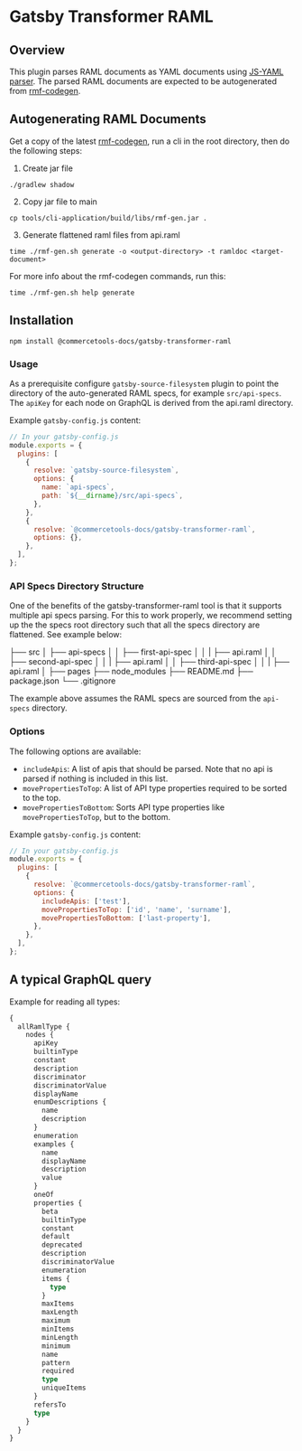 # Gatsby Transformer RAML

## Overview

This plugin parses RAML documents as YAML documents using [JS-YAML parser](https://github.com/nodeca/js-yaml). The parsed RAML documents are expected to be autogenerated from [rmf-codegen](https://github.com/vrapio/rmf-codegen).

## Autogenerating RAML Documents

Get a copy of the latest [rmf-codegen](https://github.com/vrapio/rmf-codegen), run a cli in the root directory, then do the following steps:

1. Create jar file

`./gradlew shadow`

2. Copy jar file to main

`cp tools/cli-application/build/libs/rmf-gen.jar .`

3. Generate flattened raml files from api.raml

`time ./rmf-gen.sh generate -o <output-directory> -t ramldoc <target-document>`

For more info about the rmf-codegen commands, run this:

`time ./rmf-gen.sh help generate`

## Installation

`npm install @commercetools-docs/gatsby-transformer-raml`

### Usage

As a prerequisite configure `gatsby-source-filesystem` plugin to point the directory of the auto-generated RAML specs, for example `src/api-specs`. The `apiKey` for each node on GraphQL is derived from the api.raml directory.

Example `gatsby-config.js` content:

```js
// In your gatsby-config.js
module.exports = {
  plugins: [
    {
      resolve: `gatsby-source-filesystem`,
      options: {
        name: `api-specs`,
        path: `${__dirname}/src/api-specs`,
      },
    },
    {
      resolve: `@commercetools-docs/gatsby-transformer-raml`,
      options: {},
    },
  ],
};
```

### API Specs Directory Structure

One of the benefits of the gatsby-transformer-raml tool is that it supports multiple api specs parsing. For this to work properly, we recommend setting up the the specs root directory such that all the specs directory are flattened. See example below:

├── src
│ ├── api-specs
│ │ ├── first-api-spec
│ │ | ├── api.raml
│ │ ├── second-api-spec
│ │ | ├── api.raml
│ │ ├── third-api-spec
│ │ | ├── api.raml
│ ├── pages
├── node_modules
├── README.md
├── package.json
└── .gitignore

The example above assumes the RAML specs are sourced from the `api-specs` directory.

### Options

The following options are available:

- `includeApis`: A list of apis that should be parsed. Note that no api is parsed if nothing is included in this list.
- `movePropertiesToTop`: A list of API type properties required to be sorted to the top.
- `movePropertiesToBottom`: Sorts API type properties like `movePropertiesToTop`, but to the bottom.

Example `gatsby-config.js` content:

```js
// In your gatsby-config.js
module.exports = {
  plugins: [
    {
      resolve: `@commercetools-docs/gatsby-transformer-raml`,
      options: {
        includeApis: ['test'],
        movePropertiesToTop: ['id', 'name', 'surname'],
        movePropertiesToBottom: ['last-property'],
      },
    },
  ],
};
```

## A typical GraphQL query

Example for reading all types:

```graphql
{
  allRamlType {
    nodes {
      apiKey
      builtinType
      constant
      description
      discriminator
      discriminatorValue
      displayName
      enumDescriptions {
        name
        description
      }
      enumeration
      examples {
        name
        displayName
        description
        value
      }
      oneOf
      properties {
        beta
        builtinType
        constant
        default
        deprecated
        description
        discriminatorValue
        enumeration
        items {
          type
        }
        maxItems
        maxLength
        maximum
        minItems
        minLength
        minimum
        name
        pattern
        required
        type
        uniqueItems
      }
      refersTo
      type
    }
  }
}
```
